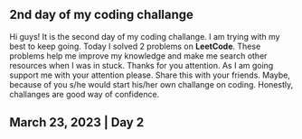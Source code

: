 ## 2nd day of my coding challange

<p>Hi guys! It is the second day of my coding challange. I am trying with my best to keep going. Today I solved 2 problems on <b>LeetCode</b>. These problems help me improve my knowledge and make me search other resources when I was in stuck. Thanks for you attention. As I am going support me with your attention please. Share this with your friends. Maybe, because of you s/he would start his/her own challange on coding. Honestly, challanges are good way of confidence. <p>

## March 23, 2023 | Day 2
